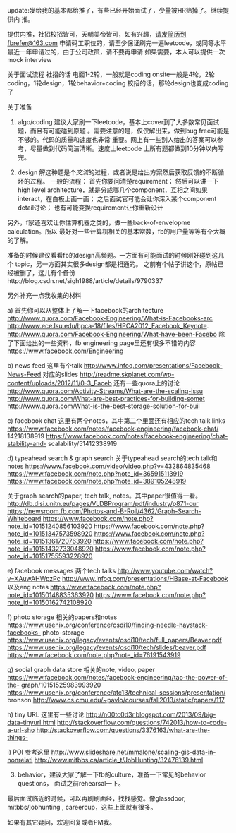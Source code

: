 update:发给我的基本都给推了，有些已经开始面试了，少量被HR筛掉了。继续提供内
推。

提供内推，社招校招皆可，天朝美帝皆可，如有兴趣，请发简历到fbrefer@163.com
申请码工职位的，请至少保证刷完一遍leetcode，或同等水平
最近一年申请过的，由于公司政策，请不要再申请
如果需要，本人可以提供一次mock interview



关于面试流程
社招的话
电面1-2轮，一般就是coding
onsite一般是4轮，2轮coding，1轮design，1轮behavior+coding
校招的话，那轮design也变成coding了



关于准备
1) algo/coding
建议大家刷一下leetcode，基本上cover到了大多数常见面试题，而且有可能碰到原题
。需要注意的是，仅仅解出来，做到bug free可能是不够的。代码的质量和速度也非常
重要。网上有一些别人给出的答案可以参考，尽量做到代码简洁清晰。速度上leetcode
上所有题都做到10分钟以内写完。


2) design
解这种题是个*交流*的过程，或者说是给出方案然后获取反馈的不断循环的过程。
一般的流程：
首先你要问清楚requirement；
然后可以讲一下high level architecture，就是分成哪几个component，互相之间如果
interact，在白板上画一画；
之后面试官可能会让你深入某个component detail讨论；
也有可能变换requirement让你重新设计

另外，f家还喜欢让你估算机器之类的，做一些back-of-envelopme calculation。所以
最好对一些计算机相关的基本常数，fb的用户量等等有个大概的了解。

准备的时候建议看看fb的design高频题。一方面有可能面试的时候刚好碰到这几个
topic，另一方面其实很多design都是相通的。
之前有个帖子讲这个，原帖已经被删了，这儿有个备份http://blog.csdn.net/sigh1988/article/details/9790337

另外补充一点我收集的材料

a) 首先你可以从整体上了解一下facebook的architecture
http://www.quora.com/Facebook-Engineering/What-is-Facebooks-arc
http://www.ece.lsu.edu/hpca-18/files/HPCA2012_Facebook_Keynote.
http://www.quora.com/Facebook-Engineering/What-have-been-Facebo
除了下面给出的一些资料，fb engineering page里还有很多不错的内容
https://www.facebook.com/Engineering

b) news feed
这里有个talk
http://www.infoq.com/presentations/Facebook-News-Feed
对应的slides
http://readme.skplanet.com/wp-content/uploads/2012/11/0-3_Faceb
还有一些quora上的讨论
http://www.quora.com/Activity-Streams/What-are-the-scaling-issu
http://www.quora.com/What-are-best-practices-for-building-somet
http://www.quora.com/What-is-the-best-storage-solution-for-buil

c) facebook chat
这里有两个notes，其中第二个里面还有相应的tech talk links
https://www.facebook.com/notes/facebook-engineering/facebook-chat/
14218138919
https://www.facebook.com/notes/facebook-engineering/chat-stability-and-
scalability/51412338919

d) typeahead search & graph search
关于typeahead search的tech talk和notes
https://www.facebook.com/video/video.php?v=432864835468
https://www.facebook.com/note.php?note_id=365915113919
https://www.facebook.com/note.php?note_id=389105248919

关于graph search的paper, tech talk, notes。其中paper很值得一看。
http://db.disi.unitn.eu/pages/VLDBProgram/pdf/industry/p871-cur
https://newsroom.fb.com/Photos-and-B-Roll/4362/Graph-Search-Whiteboard
https://www.facebook.com/note.php?note_id=10151240856103920
https://www.facebook.com/note.php?note_id=10151347573598920
https://www.facebook.com/note.php?note_id=10151361720763920
https://www.facebook.com/note.php?note_id=10151432733048920
https://www.facebook.com/note.php?note_id=10151755593228920

e) facebook messages
两个tech talks
http://www.youtube.com/watch?v=XAuwAHWpzPc
http://www.infoq.com/presentations/HBase-at-Facebook
以及eng notes
https://www.facebook.com/note.php?note_id=10150148835363920
https://www.facebook.com/note.php?note_id=10150162742108920

f) photo storage
相关的papers和notes
https://www.usenix.org/conference/osdi10/finding-needle-haystack-facebooks-
photo-storage
https://www.usenix.org/legacy/events/osdi10/tech/full_papers/Beaver.pdf
https://www.usenix.org/legacy/events/osdi10/tech/slides/beaver.pdf
https://www.facebook.com/note.php?note_id=76191543919

g) social graph data store
相关的note, video, paper
https://www.facebook.com/notes/facebook-engineering/tao-the-power-of-the-
graph/10151525983993920
https://www.usenix.org/conference/atc13/technical-sessions/presentation/
bronson
http://www.cs.cmu.edu/~pavlo/courses/fall2013/static/papers/117

h) tiny URL
这里有一些讨论
http://n00tc0d3r.blogspot.com/2013/09/big-data-tinyurl.html
http://stackoverflow.com/questions/742013/how-to-code-a-url-sho
http://stackoverflow.com/questions/3376163/what-are-the-things-

i) POI
参考这里
http://www.slideshare.net/mmalone/scaling-gis-data-in-nonrelati
http://www.mitbbs.ca/article_t/JobHunting/32476139.html


3) behavior，建议大家了解一下fb的culture，准备一下常见的behavior questions，
面试之前rehearsal一下。

最后面试临近的时候，可以再刷刷面经，找找感觉。像glassdoor, mitbbs/jobhunting
, careercup，这些上面就有很多。

如果有其它疑问，欢迎回复或者PM我。
